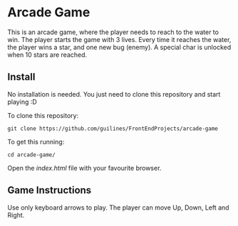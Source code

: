 # Arcade Game

This is an arcade game, where the player needs to reach to the water to win.
The player starts the game with 3 lives. Every time it reaches the water, the player
wins a star, and one new bug (enemy). A special char is unlocked when 10 stars are reached.


## Install

No installation is needed. You just need to clone this repository and start playing :D

To clone this repository:

`git clone https://github.com/guilines/FrontEndProjects/arcade-game`

To get this running:

`cd arcade-game/`

Open the _index.html_ file with your favourite browser.


## Game Instructions

Use only keyboard arrows to play. The player can move Up, Down, Left and Right.




